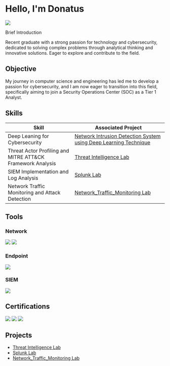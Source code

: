 # Hello, I'm Donatus
<a href="https://linkedin.com/in/donatusedeh"><img src="https://img.shields.io/badge/-LinkedIn-0072b1?&style=for-the-badge&logo=linkedin&logoColor=white" /></a>

Brief Introduction

Recent graduate with a strong passion for technology and cybersecurity, dedicated to solving complex problems through analytical thinking and innovative solutions. Eager to explore and contribute to the field.

## Objective

My journey in computer science and engineering has led me to develop a passion for cybersecurity, and I am now eager to transition into this field, specifically aiming to join a Security Operations Center (SOC) as a Tier 1 Analyst.

## Skills

| Skill                                         | Associated Project         |
|-----------------------------------------------|----------------------------|
| Deep Leaning for Cybersecurity | <a href="https://github.com/dona-nice/Deep-Learning">   Network Intrusion Detection System using Deep Learning Technique</a>|
| Threat Actor Profiling and MITRE ATT&CK Framework Analysis | <a href="https://github.com/dona-nice/Threat-Intelligence-Lab/tree/main">   Threat Intelligence Lab</a>|
| SIEM Implementation and Log Analysis          | <a href="https://github.com/dona-nice/Detection-Lab-Splunk-/tree/main">Splunk Lab</a>|
| Network Traffic Monitoring and Attack Detection | <a href="https://github.com/dona-nice/Network_Traffic_Monitoring">Network_Traffic_Monitoring Lab</a>|


## Tools

### Network
<div>
    <img src="https://img.shields.io/badge/-Wireshark-1679A7?&style=for-the-badge&logo=Wireshark&logoColor=white" />
    <img src="https://img.shields.io/badge/-Zeek-777BB4?&style=for-the-badge&logo=Zeek&logoColor=white" />
</div>

### Endpoint
<div>
    <img src="https://img.shields.io/badge/-Microsoft_Defender_for_Endpoint-00A4EF?&style=for-the-badge&logo=Microsoft&logoColor=white" />
</div>

### SIEM
<div>
    <img src="https://img.shields.io/badge/-Splunk-000000?&style=for-the-badge&logo=Splunk&logoColor=white" />
</div>

## Certifications
<div>
<img src="https://img.shields.io/badge/-Certified%20in%20Cybersecurity%20(CC)-blue?&style=for-the-badge&logo=ISC2&logoColor=white" />
<img src="https://img.shields.io/badge/-A%2B-4D4D4D?&style=for-the-badge&logo=CompTIA&logoColor=white" />
<img src="https://img.shields.io/badge/-ITIL%20V3-purple?&style=for-the-badge&logo=ITIL&logoColor=white" />
</div>

## Projects
- <a href="https://github.com/dona-nice/Threat-Intelligence-Lab/tree/main">   Threat Intelligence Lab</a>
- <a href="https://github.com/dona-nice/Detection-Lab-Splunk-/tree/main">Splunk Lab</a>
- <a href="https://github.com/dona-nice/Network_Traffic_Monitoring">Network_Traffic_Monitoring Lab</a>
  
